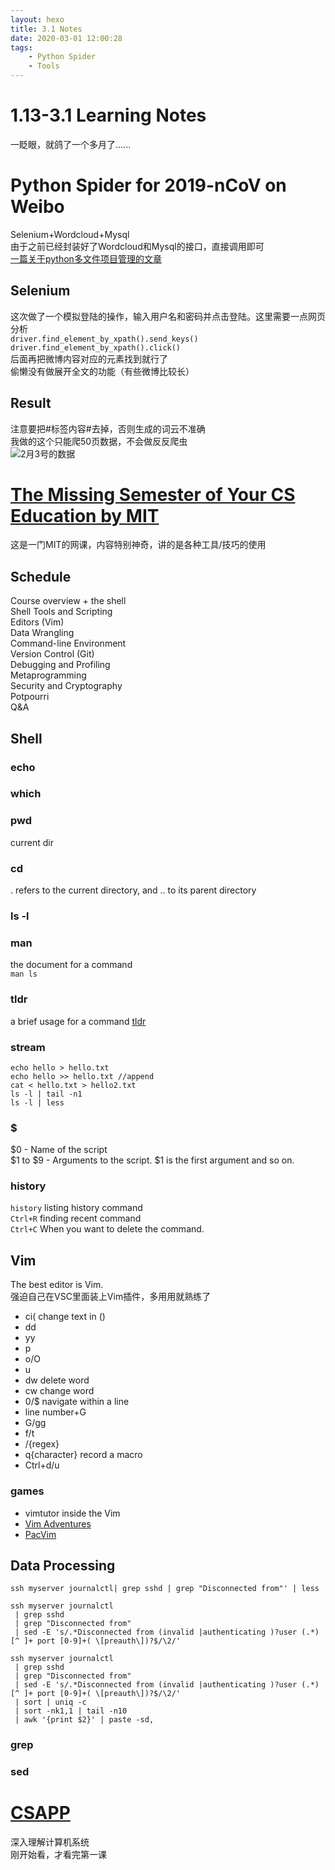 ```yaml
---
layout: hexo
title: 3.1 Notes
date: 2020-03-01 12:00:28
tags: 
    - Python Spider
    - Tools
---
```

# 1.13-3.1 Learning Notes
一眨眼，就鸽了一个多月了......
# Python Spider for 2019-nCoV on Weibo
Selenium+Wordcloud+Mysql  
由于之前已经封装好了Wordcloud和Mysql的接口，直接调用即可  
[一篇关于python多文件项目管理的文章](https://zhuanlan.zhihu.com/p/78247846)
## Selenium
这次做了一个模拟登陆的操作，输入用户名和密码并点击登陆。这里需要一点网页分析  
```driver.find_element_by_xpath().send_keys()```  
```driver.find_element_by_xpath().click()```  
后面再把微博内容对应的元素找到就行了  
偷懒没有做展开全文的功能（有些微博比较长）
## Result
注意要把#标签内容#去掉，否则生成的词云不准确   
我做的这个只能爬50页数据，不会做反反爬虫  
![2月3号的数据](https://raw.githubusercontent.com/doutv/Picbed/master/img/weibohot2020-02-03-10-39-39.png)
# [The Missing Semester of Your CS Education by MIT](https://missing.csail.mit.edu/)

这是一门MIT的网课，内容特别神奇，讲的是各种工具/技巧的使用
## Schedule
Course overview + the shell  
Shell Tools and Scripting  
Editors (Vim)  
Data Wrangling  
Command-line Environment  
Version Control (Git)  
Debugging and Profiling  
Metaprogramming  
Security and Cryptography  
Potpourri  
Q&A  
## Shell
### echo
### which
### pwd
current dir
### cd
. refers to the current directory, and .. to its parent directory
### ls -l
### man
the document for a command  
```man ls```
### tldr
a brief usage for a command
[tldr](https://github.com/tldr-pages/tldr)
### stream
```
echo hello > hello.txt
echo hello >> hello.txt //append
cat < hello.txt > hello2.txt
ls -l | tail -n1
ls -l | less
```
### $
$0 - Name of the script  
$1 to $9 - Arguments to the script. $1 is the first argument and so on.
### history
```history```  listing history command  
```Ctrl+R```  finding recent command  
```Ctrl+C``` When you want to delete the command.
## Vim
The best editor is Vim.  
强迫自己在VSC里面装上Vim插件，多用用就熟练了
+ ci( change text in ()
+ dd
+ yy
+ p
+ o/O
+ u 
+ dw delete word
+ cw change word
+ 0/$ navigate within a line
+ line number+G
+ G/gg
+ f/t
+ /{regex} 
+ q{character} record a macro
+ Ctrl+d/u
### games
+ vimtutor inside the Vim
+ [Vim Adventures](https://vim-adventures.com/)
+ [PacVim](https://github.com/jmoon018/PacVim)
## Data Processing
```
ssh myserver journalctl| grep sshd | grep "Disconnected from"' | less

ssh myserver journalctl
 | grep sshd
 | grep "Disconnected from"
 | sed -E 's/.*Disconnected from (invalid |authenticating )?user (.*) [^ ]+ port [0-9]+( \[preauth\])?$/\2/'

ssh myserver journalctl
 | grep sshd
 | grep "Disconnected from"
 | sed -E 's/.*Disconnected from (invalid |authenticating )?user (.*) [^ ]+ port [0-9]+( \[preauth\])?$/\2/'
 | sort | uniq -c
 | sort -nk1,1 | tail -n10
 | awk '{print $2}' | paste -sd,
```
### grep
### sed
# [CSAPP](https://www.bilibili.com/video/av31289365?p=1)
深入理解计算机系统  
刚开始看，才看完第一课

